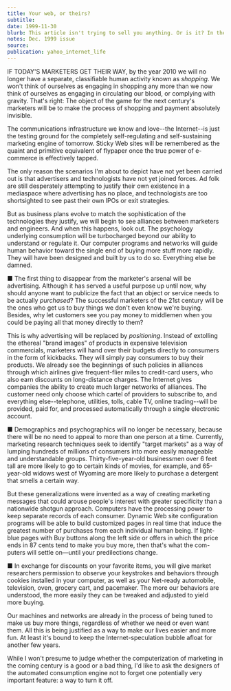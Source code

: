 ```yaml
---
title: Your web, or theirs?
subtitle:
date: 1999-11-30
blurb: This article isn't trying to sell you anything. Or is it? In the future, you won't be able to tell
notes: Dec. 1999 issue
source:
publication: yahoo_internet_life
---
```


IF TODAY'S MARKETERS GET THEIR WAY, by the year 2010 we will no longer have a separate, classifiable human activity known as _shopping_. We won't think of ourselves as engaging in shopping any more than we now think of ourselves as engaging in circulating our blood, or complying with gravity. That's right: The object of the game for the next century's marketers will be to make the process of shopping and payment absolutely invisible.

The communications infrastructure we know and love--the Internet--is just the testing ground for the completely self-regulating and self-sustaining marketing engine of tomorrow. Sticky Web sites will be remembered as the quaint and primitive equivalent of flypaper once the true power of e-commerce is effectively tapped.

The only reason the scenarios I'm about to depict have not yet been carried out is that advertisers and technologists have not yet joined forces. Ad folk are still desperately attempting to justify their own existence in a mediaspace where advertising has no place, and technologists are too shortsighted to see past their own IPOs or exit strategies.

But as business plans evolve to match the sophistication of the technologies they justify, we will begin to see alliances between marketers and engineers. And when this happens, look out. The psychology underlying consumption will be turbocharged beyond our ability to understand or regulate it. Our computer programs and networks will guide human behavior toward the single end of buying more stuff more rapidly. They will have been designed and built by us to do so. Everything else be damned.

■ The first thing to disappear from the marketer's arsenal will be advertising. Although it has served a useful purpose up until now, why should anyone want to publicize the fact that an object or service needs to be actually _purchased_? The successful marketers of the 21st century will be the ones who get us to buy things we don't even know we're buying. Besides, why let customers see you pay money to middlemen when you could be paying all that money directly to them?

This is why advertising will be replaced by _positioning_. Instead of extolling the ethereal "brand images" of products in expensive television commercials, marketers will hand over their budgets directly to consumers in the form of kickbacks. They will simply pay consumers to buy their products. We already see the beginnings of such policies in alliances through which airlines give frequent-flier miles to credit-card users, who also earn discounts on long-distance charges. The Internet gives companies the ability to create much larger networks of alliances. The customer need only choose which cartel of providers to subscribe to, and everything else--telephone, utilities, tolls, cable TV, online trading--will be provided, paid for, and processed automatically through a single electronic account.

■ Demographics and psychographics will no longer be necessary, because there will be no need to appeal to more than one person at a time. Currently, marketing research techniques seek to identify "target markets" as a way of lumping hundreds of millions of consumers into more easily manageable and understandable groups. Thirty-five-year-old businessmen over 6 feet tall are more likely to go to certain kinds of movies, for example, and 65-year-old widows west of Wyoming are more likely to purchase a detergent that smells a certain way.

But these generalizations were invented as a way of creating marketing messages that could arouse people's interest with greater specificity than a nationwide shotgun approach. Computers have the processing power to keep separate records of each consumer. Dynamic Web site configuration programs will be able to build customized pages in real time that induce the greatest number of purchases from each individual human being. If light-blue pages with Buy buttons along the left side or offers in which the price ends in 87 cents tend to make you buy more, then that's what the com- puters will settle on—until your predilections change.

■ In exchange for discounts on your favorite items, you will give market researchers permission to observe your keystrokes and behaviors through cookies installed in your computer, as well as your Net-ready automobile, television, oven, grocery cart, and pacemaker. The more our behaviors are understood, the more easily they can be tweaked and adjusted to yield more buying.

Our machines and networks are already in the process of being tuned to make us buy more things, regardless of whether we need or even want them. All this is being justified as a way to make our lives easier and more fun. At least it's bound to keep the Internet-speculation bubble afloat for another few years.

While I won't presume to judge whether the computerization of marketing in the coming century is a good or a bad thing, I'd like to ask the designers of the automated consumption engine not to forget one potentially very important feature: a way to turn it off.
